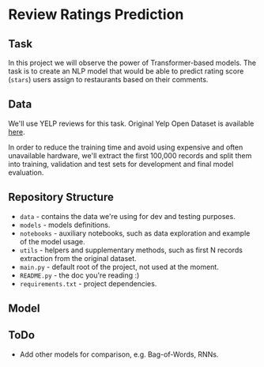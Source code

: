 # Review Ratings Prediction

## Task
In this project we will observe the power of Transformer-based models. 
The task is to create an NLP model that would be able to predict rating
score (`stars`) users assign to restaurants based on their comments.

## Data
We'll use YELP reviews for this task. Original Yelp Open Dataset is available 
[here](https://www.yelp.com/dataset).

In order to reduce the training time and avoid using 
expensive and often unavailable hardware, we'll extract the first 100,000 records and
split them into training, validation and test sets for development and final model 
evaluation.  

## Repository Structure
* `data` - contains the data we're using for dev and testing purposes.
* `models` - models definitions.
* `notebooks` - auxiliary notebooks, such as data exploration and example of 
the model usage.
* `utils` - helpers and supplementary methods, such as first N records extraction from 
the original dataset.
* `main.py` - default root of the project, not used at the moment.
* `README.py` - the doc you're reading :)
* `requirements.txt` - project dependencies.

## Model



## ToDo
* Add other models for comparison, e.g. Bag-of-Words, RNNs.
